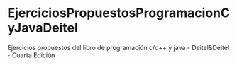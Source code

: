 # EjerciciosPropuestosProgramacionCyJavaDeitel
Ejercicios propuestos del libro de programación c/c++ y java - Deitel&Deitel - Cuarta Edición

